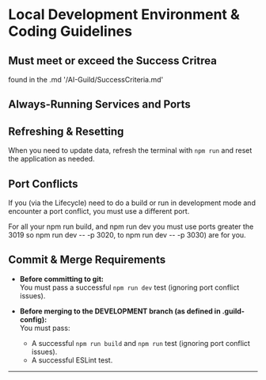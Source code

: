 # Local Development Environment & Coding Guidelines

## Must meet or exceed the Success Critrea
found in the .md '/AI-Guild/SuccessCriteria.md'

## Always-Running Services and Ports


## Refreshing & Resetting

When you need to update data, refresh the terminal with `npm run` and reset the application as needed.

## Port Conflicts

If you (via the Lifecycle) need to do a build or run in development mode and encounter a port conflict, you must use a different port.

For all your npm run build, and npm run dev you must use ports greater the 3019
so npm run dev -- -p 3020, to npm run dev -- -p 3030) are for you.

## Commit & Merge Requirements

- **Before committing to git:**  
  You must pass a successful `npm run dev` test (ignoring port conflict issues).

- **Before merging to the DEVELOPMENT branch (as defined in .guild-config):**  
  You must pass:
  - A successful `npm run build` and `npm run` test (ignoring port conflict issues).
  - A successful ESLint test.

---